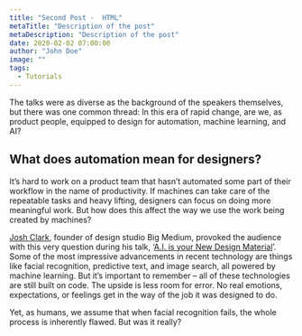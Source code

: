 ```yaml
---
title: "Second Post -  HTML"
metaTitle: "Description of the post"
metaDescription: "Description of the post"
date: 2020-02-02 07:00:00
author: "John Doe"
image: ""
tags:
  - Tutorials
---
```


The talks were as diverse as the background of the speakers themselves,
but there was one common thread: In this era of rapid change, are we, as
product people, equipped to design for automation, machine learning, and
AI?

## What does automation mean for designers?

It’s hard to work on a product team that hasn’t automated some part of
their workflow in the name of productivity. If machines can take care of
the repeatable tasks and heavy lifting, designers can focus on doing
more meaningful work. But how does this affect the way we use the work
being created by machines?

​<a href="https://twitter.com/bigmediumjosh?" class="A-bsbdoj-0 egcoWJ">Josh Clark</a>,
founder of design studio Big Medium, provoked the audience with this
very question during his talk,
‘<a href="https://www.youtube.com/watch?v=aaEqYgZgrUc" class="A-bsbdoj-0 egcoWJ">A.I. is your New Design Material</a>’.
Some of the most impressive advancements in recent technology are things
like facial recognition, predictive text, and image search, all powered
by machine learning. But it’s important to remember – all of these
technologies are still built on code. The upside is less room for error.
No real emotions, expectations, or feelings get in the way of the job it
was designed to do.

Yet, as humans, we assume that when facial recognition fails, the whole
process is inherently flawed. But was it really?
